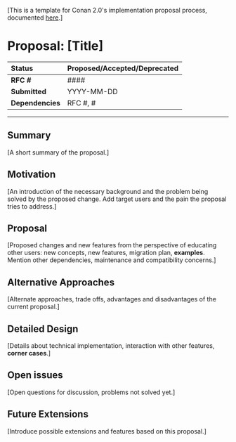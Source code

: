 [This is a template for Conan 2.0's implementation proposal process, documented [here](../README.md).]

# Proposal: [Title]

| **Status**        | **Proposed/Accepted/Deprecated** |
|:------------------|:---------------------------------------------|
| **RFC #**         | ####                                         |
| **Submitted**     | YYYY-MM-DD                                   |
| **Dependencies**  | RFC #, #                                     |

---

## Summary
[A short summary of the proposal.]


## Motivation
[An introduction of the necessary background and the problem being solved by 
the proposed change. Add target users and the pain the proposal tries to address.]


## Proposal
[Proposed changes and new features from the perspective of educating other users: 
new concepts, new features, migration plan, **examples**. Mention other dependencies,
maintenance and compatibility concerns.]


## Alternative Approaches
[Alternate approaches, trade offs, advantages and disadvantages of the current 
proposal.]


## Detailed Design
[Details about technical implementation, interaction with other features, **corner 
cases**.]


## Open issues
[Open questions for discussion, problems not solved yet.]


## Future Extensions
[Introduce possible extensions and features based on this proposal.]
